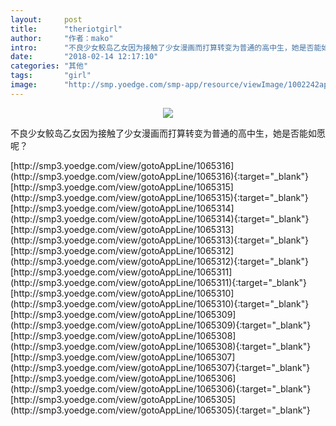 ```yaml
---
layout:     post
title:      "theriotgirl"
author:     "作者：mako"
intro:      "不良少女鲛岛乙女因为接触了少女漫画而打算转变为普通的高中生，她是否能如愿呢？"
date:       "2018-02-14 12:17:10"
categories: "其他"
tags:       "girl"
image:      "http://smp.yoedge.com/smp-app/resource/viewImage/1002242appline.png"
---
```

<div style="text-align: center">
<p><img src="http://smp.yoedge.com/smp-app/resource/viewImage/1002242appline.png"/></p>
</div>
<p class="post-meta">
<span>不良少女鲛岛乙女因为接触了少女漫画而打算转变为普通的高中生，她是否能如愿呢？</span>
</p>
[http://smp3.yoedge.com/view/gotoAppLine/1065316](http://smp3.yoedge.com/view/gotoAppLine/1065316){:target="_blank"}
[http://smp3.yoedge.com/view/gotoAppLine/1065315](http://smp3.yoedge.com/view/gotoAppLine/1065315){:target="_blank"}
[http://smp3.yoedge.com/view/gotoAppLine/1065314](http://smp3.yoedge.com/view/gotoAppLine/1065314){:target="_blank"}
[http://smp3.yoedge.com/view/gotoAppLine/1065313](http://smp3.yoedge.com/view/gotoAppLine/1065313){:target="_blank"}
[http://smp3.yoedge.com/view/gotoAppLine/1065312](http://smp3.yoedge.com/view/gotoAppLine/1065312){:target="_blank"}
[http://smp3.yoedge.com/view/gotoAppLine/1065311](http://smp3.yoedge.com/view/gotoAppLine/1065311){:target="_blank"}
[http://smp3.yoedge.com/view/gotoAppLine/1065310](http://smp3.yoedge.com/view/gotoAppLine/1065310){:target="_blank"}
[http://smp3.yoedge.com/view/gotoAppLine/1065309](http://smp3.yoedge.com/view/gotoAppLine/1065309){:target="_blank"}
[http://smp3.yoedge.com/view/gotoAppLine/1065308](http://smp3.yoedge.com/view/gotoAppLine/1065308){:target="_blank"}
[http://smp3.yoedge.com/view/gotoAppLine/1065307](http://smp3.yoedge.com/view/gotoAppLine/1065307){:target="_blank"}
[http://smp3.yoedge.com/view/gotoAppLine/1065306](http://smp3.yoedge.com/view/gotoAppLine/1065306){:target="_blank"}
[http://smp3.yoedge.com/view/gotoAppLine/1065305](http://smp3.yoedge.com/view/gotoAppLine/1065305){:target="_blank"}


